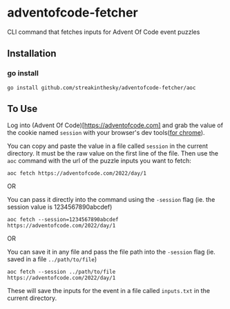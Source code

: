 # adventofcode-fetcher
CLI command that fetches inputs for Advent Of Code event puzzles

## Installation
### go install
```
go install github.com/streakinthesky/adventofcode-fetcher/aoc
```

## To Use
Log into (Advent Of Code)[https://adventofcode.com] and grab the value of the cookie named `session` with your browser's dev tools([for chrome](https://developer.chrome.com/docs/devtools/storage/cookies/)).

You can copy and paste the value in a file called `session` in the current directory. It must be the raw value on the first line of the file. Then use the `aoc` command with the url of the puzzle inputs you want to fetch:
```
aoc fetch https://adventofcode.com/2022/day/1
```

OR

You can pass it directly into the command using the `-session` flag (ie. the session value is 1234567890abcdef)
```
aoc fetch --session=1234567890abcdef https://adventofcode.com/2022/day/1
```

OR

You can save it in any file and pass the file path into the `-session` flag (ie. saved in a file `../path/to/file`)
```
aoc fetch --session ../path/to/file https://adventofcode.com/2022/day/1
```

These will save the inputs for the event in a file called `inputs.txt` in the current directory.
